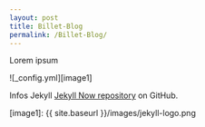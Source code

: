 ```yaml
---
layout: post
title: Billet-Blog
permalink: /Billet-Blog/
---
```


Lorem ipsum

![_config.yml][image1]


Infos Jekyll [Jekyll Now repository](https://github.com/barryclark/jekyll-now) on GitHub.


[image1]: {{ site.baseurl }}/images/jekyll-logo.png
